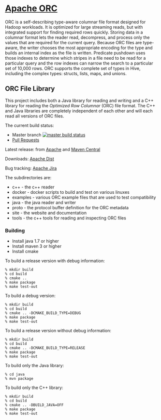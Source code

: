 # [Apache ORC](https://orc.apache.org/)

ORC is a self-describing type-aware columnar file format designed for
Hadoop workloads. It is optimized for large streaming reads, but with
integrated support for finding required rows quickly. Storing data in
a columnar format lets the reader read, decompress, and process only
the values that are required for the current query. Because ORC files
are type-aware, the writer chooses the most appropriate encoding for
the type and builds an internal index as the file is written.
Predicate pushdown uses those indexes to determine which stripes in a
file need to be read for a particular query and the row indexes can
narrow the search to a particular set of 10,000 rows. ORC supports the
complete set of types in Hive, including the complex types: structs,
lists, maps, and unions.

## ORC File Library

This project includes both a Java library for reading and writing and
a C++ library for reading the _Optimized Row Columnar_ (ORC) file
format. The C++ and Java libraries are completely independent of each
other and will each read all versions of ORC files.

The current build status:
* Master branch <a href="https://travis-ci.org/apache/orc/branches">
![master build status](https://travis-ci.org/apache/orc.svg?branch=master)</a>
* <a href="https://travis-ci.org/apache/orc/pull_requests">Pull Requests</a>

Latest release: from <a href="http://orc.apache.org/releases">Apache</a> and 
<a href="http://search.maven.org/#search%7Cga%7C1%7Cg%3A%22org.apache.orc%22">Maven Central</a>

Downloads: <a href="http://orc.apache.org/downloads">Apache Dist</a>

Bug tracking: <a href="http://orc.apache.org/bugs">Apache Jira</a>


The subdirectories are:
* c++ - the c++ reader
* docker - docker scripts to build and test on various linuxes
* examples - various ORC example files that are used to test compatibility
* java - the java reader and writer
* proto - the protocol buffer definition for the ORC metadata
* site - the website and documentation
* tools - the c++ tools for reading and inspecting ORC files

### Building

* Install java 1.7 or higher
* Install maven 3 or higher
* Install cmake

To build a release version with debug information:
```shell
% mkdir build
% cd build
% cmake ..
% make package
% make test-out

```

To build a debug version:
```shell
% mkdir build
% cd build
% cmake .. -DCMAKE_BUILD_TYPE=DEBUG
% make package
% make test-out

```

To build a release version without debug information:
```shell
% mkdir build
% cd build
% cmake .. -DCMAKE_BUILD_TYPE=RELEASE
% make package
% make test-out

```

To build only the Java library:
```shell
% cd java
% mvn package

```

To build only the C++ library:
```shell
% mkdir build
% cd build
% cmake .. -DBUILD_JAVA=OFF
% make package
% make test-out

```
